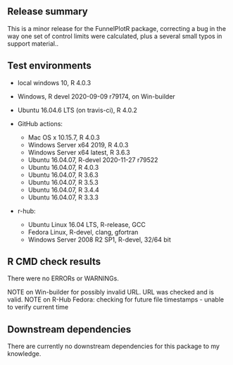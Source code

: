 ## Release summary
This is a minor release for the FunnelPlotR package, correcting a bug in the way one set of control limits were calculated, plus a several small typos in support material..

## Test environments
* local windows 10, R 4.0.3
* Windows, R devel 2020-09-09 r79174, on Win-builder
* Ubuntu 16.04.6 LTS (on travis-ci), R 4.0.2

* GitHub actions:
  * Mac OS x 10.15.7, R 4.0.3
  * Windows Server x64 2019, R 4.0.3
  * Windows Server x64 latest, R 3.6.3
  * Ubuntu 16.04.07, R-devel 2020-11-27 r79522
  * Ubuntu 16.04.07, R 4.0.3
  * Ubuntu 16.04.07, R 3.6.3
  * Ubuntu 16.04.07, R 3.5.3
  * Ubuntu 16.04.07, R 3.4.4
  * Ubuntu 16.04.07, R 3.3.3

* r-hub:
  * Ubuntu Linux 16.04 LTS, R-release, GCC
  * Fedora Linux, R-devel, clang, gfortran
  * Windows Server 2008 R2 SP1, R-devel, 32/64 bit

## R CMD check results
There were no ERRORs or WARNINGs.

NOTE on Win-builder for possibly invalid URL.  URL was checked and is valid.
NOTE on R-Hub Fedora: checking for future file timestamps - unable to verify current time


## Downstream dependencies
There are currently no downstream dependencies for this package to my knowledge.
